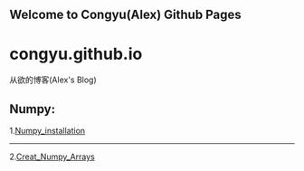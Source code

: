 ## Welcome to Congyu(Alex) Github Pages

congyu.github.io
===========================


从欲的博客(Alex's Blog)


Numpy:
-----------------------------
1.[Numpy_installation](https://github.com/CongyuAlexXu/congyu.github.io/blob/master/Numpy/1.Installation_numpy.md)  
________________________________  
2.[Creat_Numpy_Arrays](https://github.com/CongyuAlexXu/congyu.github.io/blob/master/Numpy/1.Installation_numpy.md)  
